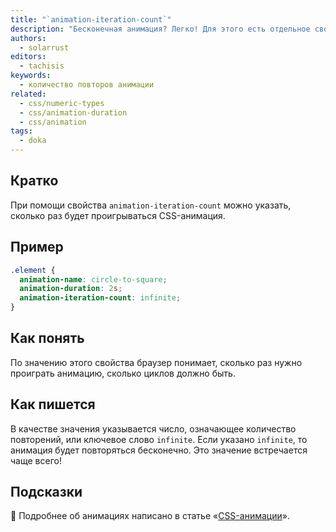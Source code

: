 ```yaml
---
title: "`animation-iteration-count`"
description: "Бесконечная анимация? Легко! Для этого есть отдельное свойство."
authors:
  - solarrust
editors:
  - tachisis
keywords:
  - количество повторов анимации
related:
  - css/numeric-types
  - css/animation-duration
  - css/animation
tags:
  - doka
---
```


## Кратко

При помощи свойства `animation-iteration-count` можно указать, сколько раз будет проигрываться CSS-анимация.

## Пример

```css
.element {
  animation-name: circle-to-square;
  animation-duration: 2s;
  animation-iteration-count: infinite;
}
```

## Как понять

По значению этого свойства браузер понимает, сколько раз нужно проиграть анимацию, сколько циклов должно быть.

## Как пишется

В качестве значения указывается число, означающее количество повторений, или ключевое слово `infinite`. Если указано `infinite`, то анимация будет повторяться бесконечно. Это значение встречается чаще всего!

## Подсказки

<aside>

🦄 Подробнее об анимациях написано в статье «[CSS-анимации](/css/animation/)».

</aside>
